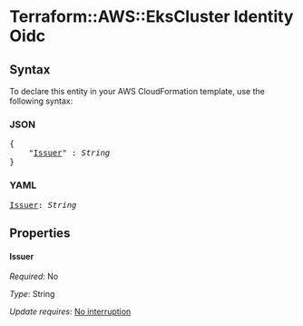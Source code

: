 # Terraform::AWS::EksCluster Identity Oidc

## Syntax

To declare this entity in your AWS CloudFormation template, use the following syntax:

### JSON

<pre>
{
    "<a href="#issuer" title="Issuer">Issuer</a>" : <i>String</i>
}
</pre>

### YAML

<pre>
<a href="#issuer" title="Issuer">Issuer</a>: <i>String</i>
</pre>

## Properties

#### Issuer

_Required_: No

_Type_: String

_Update requires_: [No interruption](https://docs.aws.amazon.com/AWSCloudFormation/latest/UserGuide/using-cfn-updating-stacks-update-behaviors.html#update-no-interrupt)

